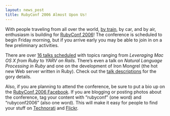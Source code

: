 ```yaml
---
layout: news_post
title: RubyConf 2006 Almost Upon Us!
---
```


With people traveling from all over the world, [by train][1], by car,
and by air, enthusiasm is building for [RubyConf 2006][2]! The
conference is scheduled to begin Friday morning, but if you arrive early
you may be able to join in on a few preliminary activities.

There are over [16 talks scheduled][3] with topics ranging from
*Leveraging Mac <span class="caps">OS X</span> from Ruby* to *<span
class="caps">YARV</span> on Rails*. There’s even a talk on *Natural
Language Processing in Ruby* and one on the development of Iron Mongrel
(the hot new Web server written in Ruby). Check out the [talk
descriptions][4] for the gory details.

Also, if you are planning to attend the conference, be sure to put a bio
up on the [RubyConf 2006 Facebook][5]. If you are blogging or posting
photos about the conference, tag your content with “rubyconf” (one word)
and “rubyconf2006” (also one word). This will make it easy for people to
find your stuff on [Technorati][6] and [Flickr][7].

[1]: http://mokolabs.com/2006/09/08/the-rubyconf-express/ 
[2]: http://rubyconf.org/ 
[3]: http://www.rubycentral.org/conference/agenda.html 
[4]: http://www.rubyconf.org/agenda_detail.html 
[5]: http://wiki.rubygarden.org/Ruby/page/show/RubyConf2006Facebook/ 
[6]: http://technorati.com/tags/rubyconf2006/ 
[7]: http://flickr.com/photos/tags/rubyconf2006/ 
